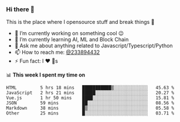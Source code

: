 ### Hi there 👋

<!--
**a233894432/a233894432** is a ✨ _special_ ✨ repository because its `README.md` (this file) appears on your GitHub profile.

Here are some ideas to get you started:

- 🔭 I’m currently working on ...
- 🌱 I’m currently learning ...
- 👯 I’m looking to collaborate on ...
- 🤔 I’m looking for help with ...
- 💬 Ask me about ...
- 📫 How to reach me: ...
- 😄 Pronouns: ...
- ⚡ Fun fact: ...
-->
 
 
This is the place where I opensource stuff and break things :rofl:

- 🔭 I’m currently working on something cool :wink:
- 🌱 I’m currently learning AI, ML and Block Chain
- 💬 Ask me about anything related to Javascript/Typescript/Python
- 📫 How to reach me: [@233894432](https://twitter.com/233894432)
- ⚡ Fun fact: I :heart: :dog:s

📊 **This week I spent my time on**
<!--START_SECTION:waka-->

```text
HTML         5 hrs 18 mins   ███████████▒░░░░░░░░░░░░░   45.63 %
JavaScript   2 hrs 21 mins   █████░░░░░░░░░░░░░░░░░░░░   20.27 %
Vue.js       1 hr 50 mins    ████░░░░░░░░░░░░░░░░░░░░░   15.81 %
JSON         59 mins         ██░░░░░░░░░░░░░░░░░░░░░░░   08.56 %
Markdown     38 mins         █▒░░░░░░░░░░░░░░░░░░░░░░░   05.58 %
Other        25 mins         █░░░░░░░░░░░░░░░░░░░░░░░░   03.71 %
```

<!--END_SECTION:waka-->
